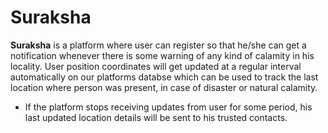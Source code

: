 # Suraksha

**Suraksha** is a platform where user can register so that he/she can get a notification whenever there is some warning of any kind of calamity in his locality. User position coordinates will get updated at a regular interval automatically on our platforms databse which can be used to track the last location where person was present,  in case of disaster or natural calamity.

-   If the platform stops receiving updates from user for some period, his last updated location details will be sent to his trusted contacts.


